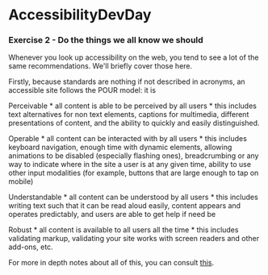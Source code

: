# AccessibilityDevDay

### Exercise 2 - Do the things we all know we should

Whenever you look up accessibility on the web, you tend to see a lot of the same recommendations. We'll briefly cover those here. 

Firstly, because standards are nothing if not described in acronyms, an accessible site follows the POUR model: it is

Perceivable
    * all content is able to be perceived by all users
    * this includes text alternatives for non text elements, captions for multimedia, different presentations of content, and the ability to quickly and easily distinguished.

Operable
    * all content can be interacted with by all users
    * this includes keyboard navigation, enough time with dynamic elements, allowing animations to be disabled (especially flashing ones), breadcrumbing or any way to indicate where in the site a user is at any given time, ability to use other input modalities (for example, buttons that are large enough to tap on mobile)

Understandable
    * all content can be understood by all users
    * this includes writing text such that it can be read aloud easily, content appears and operates predictably, and users are able to get help if need be

Robust
    * all content is available to all users all the time
    * this includes validating markup, validating your site works with screen readers and other add-ons, etc.

For more in depth notes about all of this, you can consult [this](https://www.w3.org/WAI/fundamentals/accessibility-principles).

